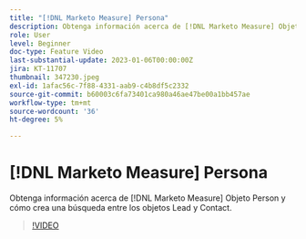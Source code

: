 ```yaml
---
title: "[!DNL Marketo Measure] Persona"
description: Obtenga información acerca de [!DNL Marketo Measure] Objeto Person y cómo crea una búsqueda entre los objetos Lead y Contact.
role: User
level: Beginner
doc-type: Feature Video
last-substantial-update: 2023-01-06T00:00:00Z
jira: KT-11707
thumbnail: 347230.jpeg
exl-id: 1afac56c-7f88-4331-aab9-c4b8df5c2332
source-git-commit: b60003c6fa73401ca980a46ae47be00a1bb457ae
workflow-type: tm+mt
source-wordcount: '36'
ht-degree: 5%

---
```


# [!DNL Marketo Measure] Persona

Obtenga información acerca de [!DNL Marketo Measure] Objeto Person y cómo crea una búsqueda entre los objetos Lead y Contact.

>[!VIDEO](https://video.tv.adobe.com/v/347230/?quality=12&learn=on)
